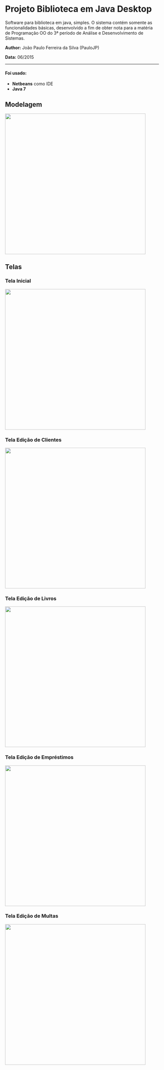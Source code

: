 # Projeto Biblioteca em Java Desktop

Software para biblioteca em java, simples. O sistema contém somente as funcionalidades básicas, desenvolvido a fim de obter nota para a matéria de Programação OO do 3ª período de Análise e Desenvolvimento de Sistemas.

**Author:** João Paulo Ferreira da Silva (PauloJP)

**Data:** 06/2015

---

#### Foi usado:
- **Netbeans** como IDE
- **Java 7**

## Modelagem
<img src="https://raw.githubusercontent.com/paulojp-dev/projeto-biblioteca-java/master/imagens/modelagem.png" width="460" />

## Telas
### Tela Inicial
<img src="https://raw.githubusercontent.com/paulojp-dev/projeto-biblioteca-java/master/imagens/tela-inicial.png" width="460" />

### Tela Edição de Clientes
<img src="https://raw.githubusercontent.com/paulojp-dev/projeto-biblioteca-java/master/imagens/tela-clientes.png" width="460" />

### Tela Edição de Livros
<img src="https://raw.githubusercontent.com/paulojp-dev/projeto-biblioteca-java/master/imagens/tela-livros.png" width="460" />

### Tela Edição de Empréstimos
<img src="https://raw.githubusercontent.com/paulojp-dev/projeto-biblioteca-java/master/imagens/tela-emprestimos.png" width="460" />

### Tela Edição de Multas
<img src="https://raw.githubusercontent.com/paulojp-dev/projeto-biblioteca-java/master/imagens/tela-multas.png" width="460" />
